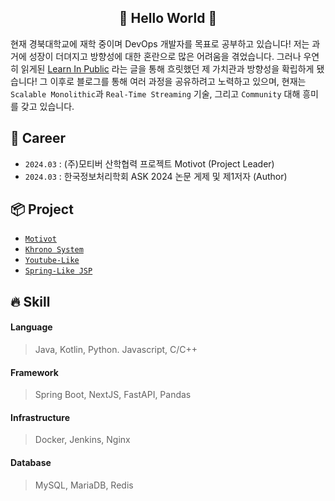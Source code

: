 <div align="center">

## 🎉 Hello World 🎉

</div>

현재 경북대학교에 재학 중이며 DevOps 개발자를 목표로 공부하고 있습니다! 저는 과거에 성장이 더뎌지고 방향성에 대한 혼란으로 많은 어려움을 겪었습니다.
그러나 우연히 읽게된 [Learn In Public](https://www.swyx.io/learn-in-public) 라는 글을 통해 흐릿했던 제 가치관과 방향성을 확립하게 됐습니다! 그 이후로 블로그를 통해 여러 과정을 공유하려고 노력하고 있으며,
현재는 `Scalable Monolithic`과 `Real-Time Streaming` 기술, 그리고 `Community` 대해 흥미를 갖고 있습니다.

## 📜 Career
- `2024.03` : (주)모티버 산학협력 프로젝트 Motivot (Project Leader)
- `2024.03` : 한국정보처리학회 ASK 2024 논문 게제 및 제1저자 (Author)

## 📦 Project
- [`Motivot`](https://github.com/rlaehd62/Motivot)
- [`Khrono System`](https://github.com/rlaehd62/Khrono-System)
- [`Youtube-Like`](https://github.com/rlaehd62/Youtube-Like)
- [`Spring-Like JSP`](https://github.com/rlaehd62/Spring-lke-JSP)

## 🔥 Skill

#### Language
> Java, Kotlin, Python. Javascript, C/C++

#### Framework
> Spring Boot, NextJS, FastAPI, Pandas

#### Infrastructure
> Docker, Jenkins, Nginx

#### Database
> MySQL, MariaDB, Redis
